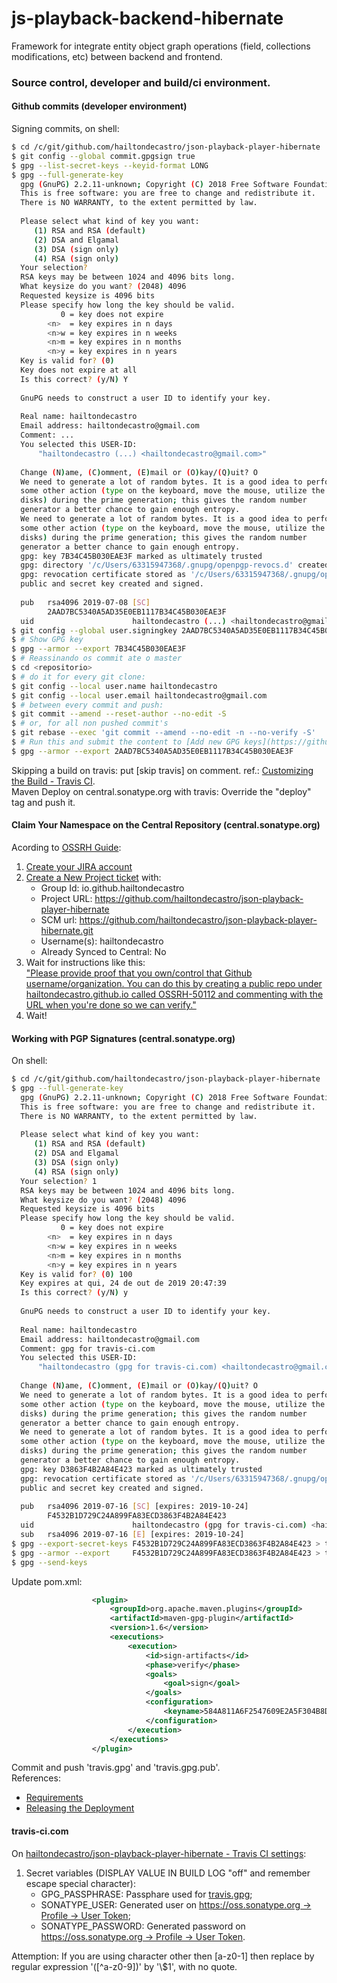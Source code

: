 # js-playback-backend-hibernate
Framework for integrate entity object graph operations (field, collections modifications, etc) between backend and frontend.

### Source control, developer and build/ci environment.

#### Github commits (developer environment)
  Signing commits, on shell:
  ```bash
  $ cd /c/git/github.com/hailtondecastro/json-playback-player-hibernate
  $ git config --global commit.gpgsign true
  $ gpg --list-secret-keys --keyid-format LONG
  $ gpg --full-generate-key
    gpg (GnuPG) 2.2.11-unknown; Copyright (C) 2018 Free Software Foundation, Inc.
    This is free software: you are free to change and redistribute it.
    There is NO WARRANTY, to the extent permitted by law.
    
    Please select what kind of key you want:
       (1) RSA and RSA (default)
       (2) DSA and Elgamal
       (3) DSA (sign only)
       (4) RSA (sign only)
    Your selection?
    RSA keys may be between 1024 and 4096 bits long.
    What keysize do you want? (2048) 4096
    Requested keysize is 4096 bits
    Please specify how long the key should be valid.
             0 = key does not expire
          <n>  = key expires in n days
          <n>w = key expires in n weeks
          <n>m = key expires in n months
          <n>y = key expires in n years
    Key is valid for? (0)
    Key does not expire at all
    Is this correct? (y/N) Y
    
    GnuPG needs to construct a user ID to identify your key.
    
    Real name: hailtondecastro
    Email address: hailtondecastro@gmail.com
    Comment: ...
    You selected this USER-ID:
        "hailtondecastro (...) <hailtondecastro@gmail.com>"
    
    Change (N)ame, (C)omment, (E)mail or (O)kay/(Q)uit? O
    We need to generate a lot of random bytes. It is a good idea to perform
    some other action (type on the keyboard, move the mouse, utilize the
    disks) during the prime generation; this gives the random number
    generator a better chance to gain enough entropy.
    We need to generate a lot of random bytes. It is a good idea to perform
    some other action (type on the keyboard, move the mouse, utilize the
    disks) during the prime generation; this gives the random number
    generator a better chance to gain enough entropy.
    gpg: key 7B34C45B030EAE3F marked as ultimately trusted
    gpg: directory '/c/Users/63315947368/.gnupg/openpgp-revocs.d' created
    gpg: revocation certificate stored as '/c/Users/63315947368/.gnupg/openpgp-revocs.d/2AAD7BC5340A5AD35E0EB1117B34C45B030EAE3F.rev'
    public and secret key created and signed.
    
    pub   rsa4096 2019-07-08 [SC]
          2AAD7BC5340A5AD35E0EB1117B34C45B030EAE3F
    uid                      hailtondecastro (...) <hailtondecastro@gmail.com>
  $ git config --global user.signingkey 2AAD7BC5340A5AD35E0EB1117B34C45B030EAE3F
  $ # Show GPG key
  $ gpg --armor --export 7B34C45B030EAE3F
  $ # Reassinando os commit ate o master
  $ cd <repositorio>
  $ # do it for every git clone:
  $ git config --local user.name hailtondecastro
  $ git config --local user.email hailtondecastro@gmail.com
  $ # between every commit and push:
  $ git commit --amend --reset-author --no-edit -S
  $ # or, for all non pushed commit's
  $ git rebase --exec 'git commit --amend --no-edit -n --no-verify -S'
  $ # Run this and submit the content to [Add new GPG keys](https://github.com/settings/gpg/new):
  $ gpg --armor --export 2AAD7BC5340A5AD35E0EB1117B34C45B030EAE3F
  ```
  Skipping a build on travis: put [skip travis] on comment. ref.: [Customizing the Build - Travis CI](https://docs.travis-ci.com/user/customizing-the-build/#skipping-a-build).  
  Maven Deploy on central.sonatype.org with travis: Override the "deploy" tag and push it.

#### Claim Your Namespace on the Central Repository (central.sonatype.org)
  Acording to [OSSRH Guide](https://central.sonatype.org/pages/ossrh-guide.html#create-a-ticket-with-sonatype):  
  1. [Create your JIRA account](https://issues.sonatype.org/secure/Signup!default.jspa)
  2. [Create a New Project ticket](https://issues.sonatype.org/secure/CreateIssue.jspa?issuetype=21&pid=10134) with:
      - Group Id: io.github.hailtondecastro
      - Project URL: https://github.com/hailtondecastro/json-playback-player-hibernate
      - SCM url: https://github.com/hailtondecastro/json-playback-player-hibernate.git
      - Username(s): hailtondecastro
      - Already Synced to Central: No
  3. Wait for instructions like this:  
    ["Please provide proof that you own/control that Github username/organization. You can do this by creating a public repo under hailtondecastro.github.io called OSSRH-50112 and commenting with the URL when you're done so we can verify."](https://issues.sonatype.org/browse/OSSRH-50112?focusedCommentId=751790&page=com.atlassian.jira.plugin.system.issuetabpanels%3Acomment-tabpanel#comment-751790)
  4. Wait!
  
#### Working with PGP Signatures (central.sonatype.org)
  On shell:
  ```bash
  $ cd /c/git/github.com/hailtondecastro/json-playback-player-hibernate
  $ gpg --full-generate-key
    gpg (GnuPG) 2.2.11-unknown; Copyright (C) 2018 Free Software Foundation, Inc.
    This is free software: you are free to change and redistribute it.
    There is NO WARRANTY, to the extent permitted by law.
    
    Please select what kind of key you want:
       (1) RSA and RSA (default)
       (2) DSA and Elgamal
       (3) DSA (sign only)
       (4) RSA (sign only)
    Your selection? 1
    RSA keys may be between 1024 and 4096 bits long.
    What keysize do you want? (2048) 4096
    Requested keysize is 4096 bits
    Please specify how long the key should be valid.
             0 = key does not expire
          <n>  = key expires in n days
          <n>w = key expires in n weeks
          <n>m = key expires in n months
          <n>y = key expires in n years
    Key is valid for? (0) 100
    Key expires at qui, 24 de out de 2019 20:47:39
    Is this correct? (y/N) y
    
    GnuPG needs to construct a user ID to identify your key.
    
    Real name: hailtondecastro
    Email address: hailtondecastro@gmail.com
    Comment: gpg for travis-ci.com
    You selected this USER-ID:
        "hailtondecastro (gpg for travis-ci.com) <hailtondecastro@gmail.com>"
    
    Change (N)ame, (C)omment, (E)mail or (O)kay/(Q)uit? O
    We need to generate a lot of random bytes. It is a good idea to perform
    some other action (type on the keyboard, move the mouse, utilize the
    disks) during the prime generation; this gives the random number
    generator a better chance to gain enough entropy.
    We need to generate a lot of random bytes. It is a good idea to perform
    some other action (type on the keyboard, move the mouse, utilize the
    disks) during the prime generation; this gives the random number
    generator a better chance to gain enough entropy.
    gpg: key D3863F4B2A84E423 marked as ultimately trusted
    gpg: revocation certificate stored as '/c/Users/63315947368/.gnupg/openpgp-revocs.d/F4532B1D729C24A899FA83ECD3863F4B2A84E423.rev'
    public and secret key created and signed.
    
    pub   rsa4096 2019-07-16 [SC] [expires: 2019-10-24]
          F4532B1D729C24A899FA83ECD3863F4B2A84E423
    uid                      hailtondecastro (gpg for travis-ci.com) <hailtondecastro@gmail.com>
    sub   rsa4096 2019-07-16 [E] [expires: 2019-10-24]
  $ gpg --export-secret-keys F4532B1D729C24A899FA83ECD3863F4B2A84E423 > travis.gpg
  $ gpg --armor --export     F4532B1D729C24A899FA83ECD3863F4B2A84E423 > travis.gpg.pub
  $ gpg --send-keys
  ```    
  Update pom.xml:
  ```xml
					<plugin>
						<groupId>org.apache.maven.plugins</groupId>
						<artifactId>maven-gpg-plugin</artifactId>
						<version>1.6</version>
						<executions>
							<execution>
								<id>sign-artifacts</id>
								<phase>verify</phase>
								<goals>
									<goal>sign</goal>
								</goals>
								<configuration>
									<keyname>584A811A6F2547609E2A5F304B8D861E3E8D8C8B</keyname>
								</configuration>
							</execution>
						</executions>
					</plugin>
  ```
  Commit and push 'travis.gpg' and 'travis.gpg.pub'.  
  References:
  - [Requirements](https://central.sonatype.org/pages/requirements.html)
  - [Releasing the Deployment](https://central.sonatype.org/pages/working-with-pgp-signatures.html#distributing-your-public-key)

#### travis-ci.com
  On [hailtondecastro/json-playback-player-hibernate - Travis CI settings](https://travis-ci.com/hailtondecastro/json-playback-player-hibernate/settings):
  1. Secret variables (DISPLAY VALUE IN BUILD LOG "off" and remember escape special character):
      - GPG_PASSPHRASE: Passphare used for [travis.gpg](#user-content-working-with-pgp-signatures-centralsonatypeorg);
      - SONATYPE_USER: Generated user on [https://oss.sonatype.org -> Profile -> User Token](https://oss.sonatype.org/#profile;User%20Token);
      - SONATYPE_PASSWORD: Generated password on [https://oss.sonatype.org -> Profile -> User Token](https://oss.sonatype.org/#profile;User%20Token).
      
  Attemption: If you are using character other then [a-z0-1] then replace by regular expression '([^a-z0-9])' by '\\$1', with no quote.